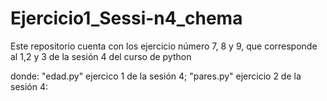 # Ejercicio1_Sessi-n4_chema
Este repositorio cuenta con los ejercicio número 7, 8 y 9, que corresponde al 1,2 y 3 de la sesión 4 del curso de python

donde: 
  "edad.py" ejercico 1 de la sesión 4;
  "pares.py" ejercicio 2 de la sesión 4:

